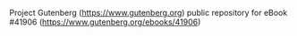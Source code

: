 Project Gutenberg (https://www.gutenberg.org) public repository for eBook #41906 (https://www.gutenberg.org/ebooks/41906)
